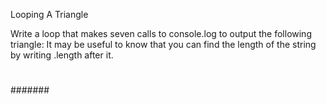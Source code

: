 Looping A Triangle

Write a loop that makes seven calls to console.log to output the following triangle:
It may be useful to know that you can find the length of the string by writing .length after it.

#
##
###
####
#####
######
#######



